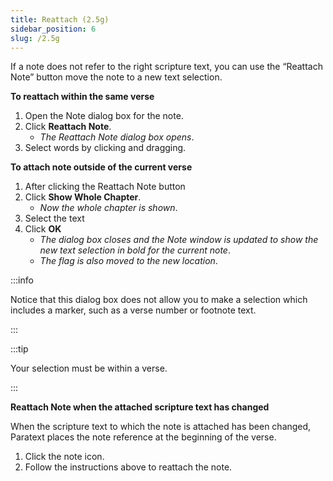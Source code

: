 ```yaml
---
title: Reattach (2.5g)
sidebar_position: 6
slug: /2.5g
---
```




If a note does not refer to the right scripture text, you can use the “Reattach Note” button move the note to a new text selection.


**To reattach within the same verse**

1. Open the Note dialog box for the note.
1. Click **Reattach Note**.
	- _The Reattach Note dialog box opens_.
1. Select words by clicking and dragging.

**To attach note outside of the current verse**

1. After clicking the Reattach Note button
1. Click **Show Whole Chapter**.
	- _Now the whole chapter is shown_.
1. Select the text
1. Click **OK**
	- _The dialog box closes and the Note window is updated to show the new text selection in bold for the current note_.
	- _The flag is also moved to the new location_.

:::info


Notice that this dialog box does not allow you to make a selection which includes a marker, such as a verse number or footnote text. 


:::


:::tip


Your selection must be within a verse. 


:::


**Reattach Note when the attached scripture text has changed**


When the scripture text to which the note is attached has been changed, Paratext places the note reference at the beginning of the verse.

1. Click the note icon.
1. Follow the instructions above to reattach the note.
